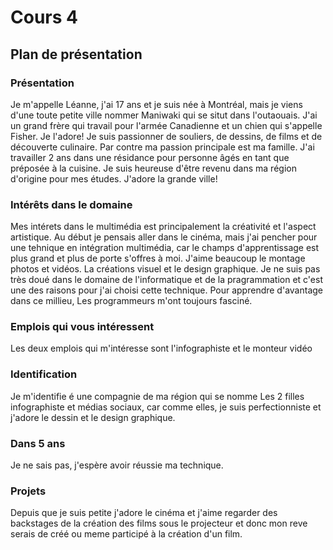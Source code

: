 # Cours 4
## Plan de présentation

### Présentation
Je m'appelle Léanne, j'ai 17 ans et je suis née à Montréal, mais je viens d'une toute petite ville nommer Maniwaki qui se situt dans l'outaouais. J'ai un grand frère qui travail pour l'armée Canadienne et un chien qui s'appelle Fisher. Je l'adore! Je suis passionner de souliers, de dessins, de films et de découverte culinaire. Par contre ma passion principale est ma famille. J'ai travailler 2 ans dans une résidance pour personne âgés en tant que préposée à la cuisine. Je suis heureuse d'être revenu dans ma région d'origine pour mes études. J'adore la grande ville! 

### Intérêts dans le domaine
Mes intérets dans le multimédia est principalement la créativité et l'aspect artistique. Au début je pensais aller dans le cinéma, mais j'ai pencher pour une tehnique en intégration multimédia, car le champs d'apprentissage est plus grand et plus de porte s'offres à moi. J'aime beaucoup le montage photos et vidéos. La créations visuel et le design graphique. Je ne suis pas très doué dans le domaine de l'informatique et de la pragrammation et c'est une des raisons pour j'ai choisi cette technique. Pour apprendre d'avantage dans ce millieu, Les programmeurs m'ont toujours fasciné.  

### Emplois qui vous intéressent
Les deux emplois qui m'intéresse sont l'infographiste et le monteur vidéo

### Identification
Je m'identifie é une compagnie de ma région qui se nomme Les 2 filles infographiste et médias sociaux, car comme elles, je suis perfectionniste et j'adore le dessin et le design graphique.  

### Dans 5 ans
Je ne sais pas, j'espère avoir réussie ma technique.

### Projets
Depuis que je suis petite j'adore le cinéma et j'aime regarder des backstages de la création des films sous le projecteur et donc mon reve serais de créé ou meme participé à la création d'un film. 
